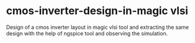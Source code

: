 # cmos-inverter-design-in-magic vlsi
Design of a cmos inverter layout in magic vlsi tool and extracting the same design with the help of ngspice tool and observing the simulation.
